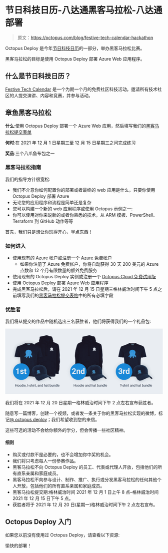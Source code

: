 # 节日科技日历-八达通黑客马拉松-八达通部署

> 原文：<https://octopus.com/blog/festive-tech-calendar-hackathon>

Octopus Deploy 是今年[节日科技日历](https://festivetechcalendar.com)的一部分，举办黑客马拉松比赛。

黑客马拉松的目标是使用 Octopus Deploy 部署 Azure Web 应用程序。

## 什么是节日科技日历？

[Festive Tech Calendar](https://festivetechcalendar.com) 是一个为期一个月的免费社区科技活动。邀请所有技术社区的人提交演讲、内容和竞赛，并参与活动。

## 章鱼黑客马拉松

**什么**:使用 Octopus Deploy 部署一个 Azure Web 应用，然后填写我们的[黑客马拉松提交表单](https://forms.gle/PeGkA92uhnGsHy268)

**何时**:在 2021 年 12 月 1 日星期三至 12 月 15 日星期三之间完成练习

**奖品**:三个八爪鱼布包之一

### 黑客马拉松指南

我们的指导方针很宽松:

*   我们不介意你如何配置你的部署或者最终的 web 应用是什么，只要你使用 Octopus Deploy 部署 Azure
*   无论您的应用程序和流程是简单还是复杂
*   您可以构建一个新的 web 应用程序或使用 Octopus 示例之一:
*   你可以使用对你来说新的或者你熟悉的技术，从 ARM 模板、PowerShell、Terraform 到 GitHub 动作等等

首先，我们只是想让你玩得开心，学点东西！

### 如何进入

*   使用现有的 Azure 帐户或注册一个 [Azure 免费帐户](https://azure.microsoft.com/free)
    *   如果你注册了 Azure 免费帐户，你将自动获得 30 天 200 美元的 Azure 点数和 12 个月有限数量的额外免费服务
*   使用现有的 Octopus Deploy 实例或注册一个 [Octopus Cloud 免费试用版](https://octopus.com/start/cloud)
*   使用 Octopus Deploy 部署 Azure Web 应用程序
*   完成黑客马拉松后，请在 2021 年 12 月 15 日星期三格林威治时间下午 5 点之前填写我们的[黑客马拉松提交表格](https://forms.gle/PeGkA92uhnGsHy268)中的所有必填字段

### 优胜者

我们将从提交的作品中随机选出三名获胜者，他们将获得我们的一个礼品包:

[![1st prize comprising octopus hoodie, tee and hat, 2nd prize comprising octopus hoodie and hat, 3rd prize comprising octopus tee and hat](img/9c7ee16a497cc08e4e76423990b1db9f.png)](#)

我们将在 2021 年 12 月 20 日星期一格林威治时间下午 2 点左右宣布获胜者。

随意写一篇博客，创建一个视频，或者发一条关于你的黑客马拉松实现的微博，标记[@ octopus deploy](https://www.twitter.com/OctopusDeploy)；我们希望收到您的来信。

这些可选的活动不会给你额外的学分，但会传播一些社区精神。

#### 细则

*   购买或付款不是必要的，也不会增加你中奖的机会。
*   我们将只考虑每人一份参赛作品。
*   黑客马拉松不向 Octopus Deploy 的员工、代表或代理人开放，包括他们的所有直系亲属和家庭成员。
*   黑客马拉松不向参与设计、制作、推广、执行或分发黑客马拉松的任何其他个人开放，包括他们的所有直系亲属和家庭成员。
*   黑客马拉松提交期:格林威治时间 2021 年 12 月 1 日上午 8 点–格林威治时间 2021 年 12 月 15 日下午 5 点。
*   获胜者将于 2021 年 12 月 20 日(星期一)格林威治时间下午 2 点左右宣布。

## Octopus Deploy 入门

如果您以前没有使用过 Octopus Deploy，请查看以下资源:

愉快的部署！